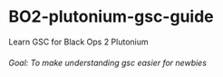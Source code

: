 # BO2-plutonium-gsc-guide
Learn GSC for Black Ops 2 Plutonium

###### Goal: To make understanding gsc easier for newbies
